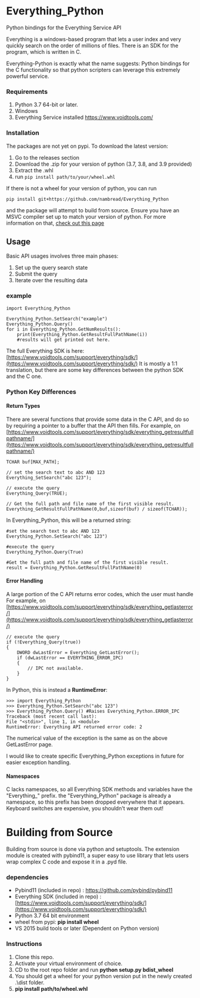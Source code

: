 # Everything_Python
 Python bindings for the Everything Service API
 
Everything is a windows-based program that lets a user index and very quickly search on the order of millions of files.
There is an SDK for the program, which is written in C.
 
Everything-Python is exactly what the name suggests: Python bindings for the C functionality so that python scripters can leverage this extremely powerful service.
 
### Requirements
 1. Python 3.7 64-bit or later.
 2. Windows
 3. Everything Service installed https://www.voidtools.com/

### Installation 
The packages are not yet on pypi. To download the latest version:

 1. Go to the releases section
 2. Download the .zip for your version of python (3.7, 3.8, and 3.9 provided)
 3. Extract the .whl
 4. run `pip install path/to/your/wheel.whl`

If there is not a wheel for your version of python, you can run

    pip install git+https://github.com/nambread/Everything_Python

and the package will attempt to build from source. Ensure you have an MSVC compiler set up to match your version of python.
For more information on that, [check out this page](https://wiki.python.org/moin/WindowsCompilers)

## Usage
Basic API usages involves three main phases:
1. Set up the query search state
2. Submit the query
3. Iterate over the resulting data
### example

    import Everything_Python

    Everything_Python.SetSearch("example")
    Everything_Python.Query()
    for i in Everything_Python.GetNumResults():
        print(Everything_Python.GetResultFullPathName(i))
        #results will get printed out here.

The full Everything SDK is here:   [https://www.voidtools.com/support/everything/sdk/](https://www.voidtools.com/support/everything/sdk/)
It is mostly a 1:1 translation, but there are some key differences between the python SDK and the C one.

### Python Key Differences

#### Return Types
There are several functions that provide some data in the C API, and do so by requiring a pointer to a buffer that the API then fills.
For example, on [https://www.voidtools.com/support/everything/sdk/everything_getresultfullpathname/](https://www.voidtools.com/support/everything/sdk/everything_getresultfullpathname/)

    TCHAR buf[MAX_PATH];  
  
    // set the search text to abc AND 123  
    Everything_SetSearch("abc 123");  
  
    // execute the query  
    Everything_Query(TRUE);  
  
    // Get the full path and file name of the first visible result.  
    Everything_GetResultFullPathName(0,buf,sizeof(buf) / sizeof(TCHAR));
In Everything_Python, this will be a returned string:

    #set the search text to abc AND 123  
    Everything_Python.SetSearch("abc 123")
    
    #execute the query  
    Everything_Python.Query(True)
    
    #Get the full path and file name of the first visible result.  
    result = Everything_Python.GetResultFullPathName(0)

#### Error Handling
A large portion of the C API returns error codes, which the user must handle
For example, on [https://www.voidtools.com/support/everything/sdk/everything_getlasterror/](https://www.voidtools.com/support/everything/sdk/everything_getlasterror/)

    // execute the query  
    if (!Everything_Query(true))  
    {  
	    DWORD dwLastError = Everything_GetLastError();  
	    if (dwLastError == EVERYTHING_ERROR_IPC)  
    	{  
		    // IPC not available.  
	    }  
    }
In Python, this is instead a **RuntimeError**:
    
    >>> import Everything_Python
    >>> Everything_Python.SetSearch("abc 123")
    >>> Everything_Python.Query() #Raises Everything_Python.ERROR_IPC
    Traceback (most recent call last):
    File "<stdin>", line 1, in <module>
    RuntimeError: Everything API returned error code: 2
The numerical value of the exception is the same as on the above GetLastError page.

I would like to create specific Everything_Python exceptions in future for easier exception handling.

#### Namespaces
C lacks namespaces, so all Everything SDK methods and variables have the "Everything_" prefix.
the "Everything_Python" package is already a namespace, so this prefix has been dropped everywhere that it appears. Keyboard switches are expensive, you shouldn't wear them out!

# Building from Source

Building from source is done via python and setuptools. The extension module is created with pybind11, a super easy to use library that lets users wrap complex C code and expose it in a .pyd file.
### dependencies

 - Pybind11 (included in repo) : https://github.com/pybind/pybind11 
 - Everything SDK (included in repo) : [https://www.voidtools.com/support/everything/sdk/](https://www.voidtools.com/support/everything/sdk/) 
 - Python 3.7 64 bit environment
 - wheel from pypi: **pip install wheel**
 - VS 2015 build tools or later (Dependent on Python version)

### Instructions
1. Clone this repo.
2. Activate your virtual environment of choice.
3. CD to the root repo folder and run **python setup.py bdist_wheel**
4. You should get a wheel for your python version put in the newly created .\dist folder.
5. **pip install path/to/wheel.whl**
